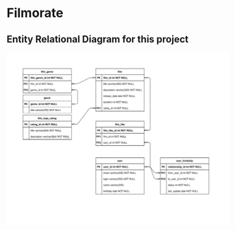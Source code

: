 # Filmorate


## Entity Relational Diagram for this project

![ERD](docs/entity-relational-diagram.svg)
